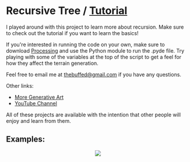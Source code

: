 # Recursive Tree / [Tutorial](https://www.youtube.com/watch?v=S-c0gknmnWM)

I played around with this project to learn more about recursion. Make sure to check out the tutorial if you want to learn the basics!

If you're interested in running the code on your own, make sure to download [Processing](https://www.processing.org) and use the Python module to run the .pyde file. Try playing with some of the variables at the top of the script to get a feel for how they affect the terrain generation.

Feel free to email me at thebuffed@gmail.com if you have any questions.

Other links:
- [More Generative Art](https://github.com/erdavids/Generative-Art)
- [YouTube Channel](https://www.youtube.com/channel/UCUrmX3SvpPerq-KAfGBrgGQ)

All of these projects are available with the intention that other people will enjoy and learn from them.


## Examples:
<p align="center"><img src="https://github.com/erdavids/Recursive-Tree/blob/master/Examples/Favorites/light-blue.jpg"></p>

